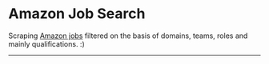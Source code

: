 # Amazon Job Search
Scraping [Amazon jobs](https://www.amazon.jobs/) filtered on the basis of domains, teams, roles and mainly qualifications. :)

_____